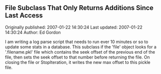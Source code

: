 ## File Subclass That Only Returns Additions Since Last Access 
Originally published: 2007-01-22 14:30:24 
Last updated: 2007-01-22 14:30:24 
Author: Ed Gordon 
 
I am writing a log parse script that needs to run ever 10 minutes or so to update some stats in a database. This subclass if the 'file' object looks for a '.filename.pkl' file which contains the seek offset of the previous end of the file, then sets the seek offset to that number before returning the file. On closing the file or StopIteration, it writes the new max offset to this pickle file.